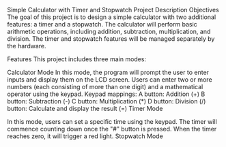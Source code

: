 Simple Calculator with Timer and Stopwatch
Project Description
Objectives
The goal of this project is to design a simple calculator with two additional features: a timer and a stopwatch. The calculator will perform basic arithmetic operations, including addition, subtraction, multiplication, and division. The timer and stopwatch features will be managed separately by the hardware.

Features
This project includes three main modes:

Calculator Mode
In this mode, the program will prompt the user to enter inputs and display them on the LCD screen.
Users can enter two or more numbers (each consisting of more than one digit) and a mathematical operator using the keypad.
Keypad mappings:
A button: Addition (+)
B button: Subtraction (-)
C button: Multiplication (*)
D button: Division (/)
button: Calculate and display the result (=)
Timer Mode

In this mode, users can set a specific time using the keypad.
The timer will commence counting down once the "#" button is pressed.
When the timer reaches zero, it will trigger a red light.
Stopwatch Mode
